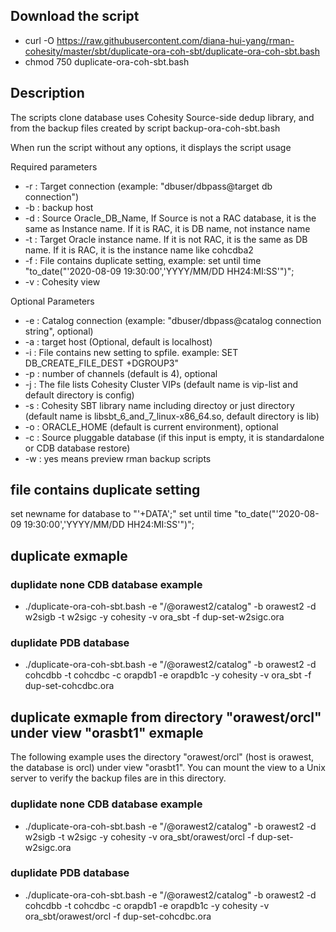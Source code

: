 ## Download the script
- curl -O https://raw.githubusercontent.com/diana-hui-yang/rman-cohesity/master/sbt/duplicate-ora-coh-sbt/duplicate-ora-coh-sbt.bash
- chmod 750 duplicate-ora-coh-sbt.bash

## Description
The scripts clone database uses Cohesity Source-side dedup library, and from the backup files created by script backup-ora-coh-sbt.bash

When run the script without any options, it displays the script usage

Required parameters

- -r : Target connection (example: "dbuser/dbpass@target db connection")
- -b : backup host
- -d : Source Oracle_DB_Name, If Source is not a RAC database, it is the same as Instance name. If it is RAC, it is DB name, not instance name
- -t : Target Oracle instance name. If it is not RAC, it is the same as DB name. If it is RAC, it is the instance name like cohcdba2
- -f : File contains duplicate setting, example: set until time "to_date("'2020-08-09 19:30:00','YYYY/MM/DD HH24:MI:SS'")";
- -v : Cohesity view

Optional Parameters

- -e : Catalog connection (example: "dbuser/dbpass@catalog connection string", optional)
- -a : target host (Optional, default is localhost)
- -i : File contains new setting to spfile. example: SET DB_CREATE_FILE_DEST +DGROUP3"
- -p : number of channels (default is 4), optional
- -j : The file lists Cohesity Cluster VIPs (default name is vip-list and default directory is config)
- -s : Cohesity SBT library name including directoy or just directory (default name is libsbt_6_and_7_linux-x86_64.so, default directory is lib)
- -o : ORACLE_HOME (default is current environment), optional
- -c : Source pluggable database (if this input is empty, it is standardalone or CDB database restore)
- -w : yes means preview rman backup scripts 

## file contains duplicate setting
set newname for database to "'+DATA';"
set until time \"to_date("'2020-08-09 19:30:00','YYYY/MM/DD HH24:MI:SS'")\";

## duplicate exmaple

### duplidate none CDB database example
- ./duplicate-ora-coh-sbt.bash -e "<user>/<password>@orawest2/catalog" -b orawest2 -d w2sigb -t w2sigc -y cohesity -v ora_sbt -f dup-set-w2sigc.ora
### duplidate PDB database
- ./duplicate-ora-coh-sbt.bash -e "<user>/<password>@orawest2/catalog" -b orawest2 -d cohcdbb -t cohcdbc -c orapdb1 -e orapdb1c -y cohesity -v ora_sbt -f dup-set-cohcdbc.ora
  
## duplicate exmaple from directory "orawest/orcl" under view "orasbt1" exmaple
The following example uses the directory "orawest/orcl" (host is orawest, the database is orcl) under view "orasbt1". You can mount the view to a Unix server to verify the backup files are in this directory.

### duplidate none CDB database example
- ./duplicate-ora-coh-sbt.bash -e "<user>/<password>@orawest2/catalog" -b orawest2 -d w2sigb -t w2sigc -y cohesity -v ora_sbt/orawest/orcl -f dup-set-w2sigc.ora
### duplidate PDB database
- ./duplicate-ora-coh-sbt.bash -e "<user>/<password>@orawest2/catalog" -b orawest2 -d cohcdbb -t cohcdbc -c orapdb1 -e orapdb1c -y cohesity -v ora_sbt/orawest/orcl -f dup-set-cohcdbc.ora
